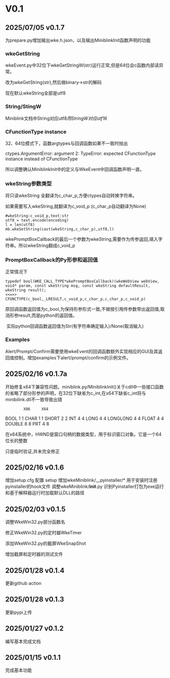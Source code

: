 

# V0.1



## 2025/07/05 v0.1.7

为prepare.py增加输出wke.h.json，以及输出MiniblinkInit函数声明的功能

### wkeGetString

wkeEvent.py中32位下wkeGetStringW(str)运行正常,但是64位会c函数内部读异常。

改为wkeGetString(str),然后做binary->str的解码

现在默认wkeString全部是utf8

### String/StingW

Miniblink文档中String对应utf8*而StringW对应utf16*

###  CFunctionType instance

32、64位模式下，函数argtypes与回调函数如果不一致时抛出

ctypes.ArgumentError: argument 2: TypeError: expected CFunctionType instance instead of CFunctionType

所以调整确认MiniblinkInit中的定义与WkeEvent中回调函数声明一直。

### wkeString参数类型

将只读wkeString 全翻译为c_char_p,方便ctypes自动转换字符串。

如果需要写入wkeString,就翻译为c_void_p (c_char_p自动翻译为None)

```
#wkeString:c_void_p,text:str
utf8 = text.encode(encoding)
l = len(utf8)
mb.wkeSetString(cast(wkeString,c_char_p),utf8,l)
```

wkePromptBoxCallback的最后一个参数为wkeString,需要作为传参返回,填入字符串。所以wkeString翻成c_void_p

### PromptBoxCallback的Py形参和返回值

正常情况下

```
typedef bool(WKE_CALL_TYPE*wkePromptBoxCallback)(wkeWebView webView, void* param, const wkeString msg, const wkeString defaultResult, wkeString result);
<<=>>
CFUNCTYPE(c_bool,_LRESULT,c_void_p,c_char_p,c_char_p,c_void_p)
```

​      原回调函数返回值为c_bool,为保持形参形式一致,不做按引用传参数带出返回值,取消形参result,而是python的返回值。

​      实际python回调函数返回值为Str(有字符串确定输入)/None(取消输入)

### Examples

Alert/Prompt/Confirm需要使用wkeEvent的回调函数额外实现相应的GUI及其返回值控制。增加examples下alert/prompt/confirm的示例文件。





## 2025/02/16 v0.1.7a
开始修复x64下兼容性问题。miniblink.py/MiniblinkInit()关于cdll中一些接口函数的省略了部分形参的声明，在32位下缺省为c_int,在x64下缺省c_int将与minibilink.dll不一致导致出错

            X86     X64
BOOL        1       1
CHAR        1       1
SHORT       2       2
INT         4       4
LONG        4       4
LONGLONG    4       4
FLOAT       4       4
DOUBLE      8       8
PRT         4       8

在x64系统中，HWND是窗口句柄的数据类型，用于标识窗口对象。它是一个64位长的整数

只是临时验证,并未完全修正

## 2025/02/16 v0.1.6
增加setup.cfg 配置
setup
增加wkeMiniblink/__pyinstaller/* 用于安装时注册pyinstaller的hook文件
调整wkeMiniblink/__init__.py 识别Pyinstaller打包为exe运行和基于解释器运行时加载默认DLL的路径



## 2025/02/03 v0.1.5

调整WkeWin32.py部分函数名

修正WkeWin32.py的定时器WkeTimer

添加WkeWin32.py的截屏WkeSnapShot

增加截屏和定时器的测试文件

## 2025/01/28 v0.1.4

更新github action

## 2025/01/28 v0.1.3

更新pypi上传

## 2025/01/27 v0.1.2

编写基本完成文档

## 2025/01/15 v0.1.1

完成基本功能

